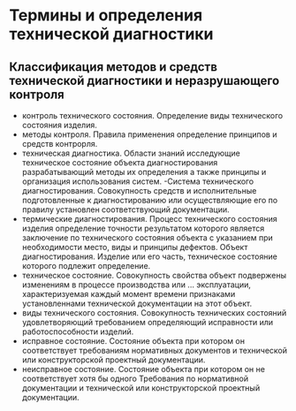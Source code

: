 # Термины и определения технической диагностики
## Классификация методов и средств технической диагностики и неразрушающего контроля

- контроль технического состояния. Определение виды технического состояния изделия. 
- методы контроля. Правила применения определение принципов и средств  контрорля.
- техническая диагностика.   Области знаний исследующие техническое состояние объекта диагностирования разрабатывающий методы их определения а также принципы и организация использования систем. 
-Система технического диагностирования.  Совокупность средств и исполнительные подготовленные к диагностированию или осуществляющие его по правилу установлен соответствующий документации. 
- термические диагностирования. Процесс технического состояния изделия определение точности результатом которого является заключение по технического состояния объекта с указанием при необходимости место, виды и принципы дефектов.
Объект диагностирования. Изделие или его часть, техническое состояние которого подлежит определение. 
- техническое состояние. Совокупность cвойства объект
 подвержены изменениям в процессе производства или ...  эксплуатации, характеризуемая каждый момент времени признаками установленнами технической документации на этот объект. 
- виды технического состояния. Совокупность технических состояний удовлетворяющий требованием определяющий исправности или работоспособности изделий. 
- исправное состояние. Состояние объекта при котором он соответствует требованиям нормативных документов и технической или конструкторской проектный документации. 
- неисправное состояние. Состояние объекта при котором он не соответствует хотя бы одного Требования по нормативной документации и технической или конструкторской проектный документации. 
